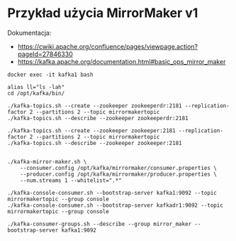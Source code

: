 # Przykład użycia MirrorMaker v1

Dokumentacja:
- https://cwiki.apache.org/confluence/pages/viewpage.action?pageId=27846330
- https://kafka.apache.org/documentation.html#basic_ops_mirror_maker

~~~
docker exec -it kafka1 bash

alias ll="ls -lah"
cd /opt/kafka/bin/

./kafka-topics.sh --create --zookeeper zookeeperdr:2181 --replication-factor 2 --partitions 2 --topic mirrormakertopic
./kafka-topics.sh --describe --zookeeper zookeeperdr:2181

./kafka-topics.sh --create --zookeeper zookeeper:2181 --replication-factor 2 --partitions 2 --topic mirrormakertopic
./kafka-topics.sh --describe --zookeeper zookeeper:2181


./kafka-mirror-maker.sh \
    --consumer.config /opt/kafka/mirrormaker/consumer.properties \
    --producer.config /opt/kafka/mirrormaker/producer.properties \
    --num.streams 1 --whitelist=".*"

./kafka-console-consumer.sh --bootstrap-server kafka1:9092 --topic mirrormakertopic --group console
./kafka-console-consumer.sh --bootstrap-server kafkadr1:9092 --topic mirrormakertopic --group console

./kafka-consumer-groups.sh --describe --group mirror_maker --bootstrap-server kafka1:9092
~~~



